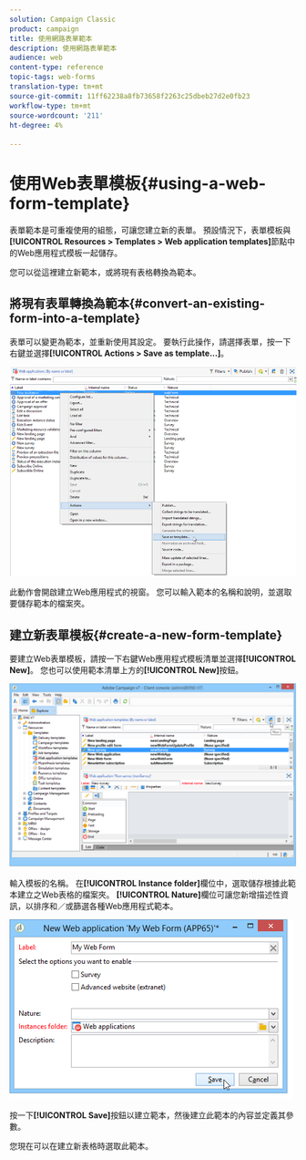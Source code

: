 ```yaml
---
solution: Campaign Classic
product: campaign
title: 使用網路表單範本
description: 使用網路表單範本
audience: web
content-type: reference
topic-tags: web-forms
translation-type: tm+mt
source-git-commit: 11ff62238a8fb73658f2263c25dbeb27d2e0fb23
workflow-type: tm+mt
source-wordcount: '211'
ht-degree: 4%

---
```



# 使用Web表單模板{#using-a-web-form-template}

表單範本是可重複使用的組態，可讓您建立新的表單。 預設情況下，表單模板與&#x200B;**[!UICONTROL Resources > Templates > Web application templates]**&#x200B;節點中的Web應用程式模板一起儲存。

您可以從這裡建立新範本，或將現有表格轉換為範本。

## 將現有表單轉換為範本{#convert-an-existing-form-into-a-template}

表單可以變更為範本，並重新使用其設定。 要執行此操作，請選擇表單，按一下右鍵並選擇&#x200B;**[!UICONTROL Actions > Save as template...]**。

![](assets/s_ncs_admin_survey_saveastemplate.png)

此動作會開啟建立Web應用程式的視窗。 您可以輸入範本的名稱和說明，並選取要儲存範本的檔案夾。

## 建立新表單模板{#create-a-new-form-template}

要建立Web表單模板，請按一下右鍵Web應用程式模板清單並選擇&#x200B;**[!UICONTROL New]**。 您也可以使用範本清單上方的&#x200B;**[!UICONTROL New]**&#x200B;按鈕。

![](assets/s_ncs_admin_survey_createtemplate.png)

輸入模板的名稱。 在&#x200B;**[!UICONTROL Instance folder]**&#x200B;欄位中，選取儲存根據此範本建立之Web表格的檔案夾。 **[!UICONTROL Nature]**&#x200B;欄位可讓您新增描述性資訊，以排序和／或篩選各種Web應用程式範本。

![](assets/s_ncs_admin_survey_createtemplate_details.png)

按一下&#x200B;**[!UICONTROL Save]**&#x200B;按鈕以建立範本，然後建立此範本的內容並定義其參數。

您現在可以在建立新表格時選取此範本。

